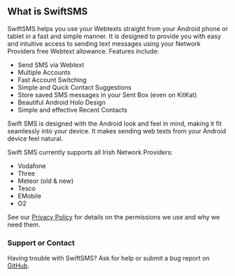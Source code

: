 ## What is SwiftSMS

SwiftSMS helps you use your Webtexts straight from your Android phone or tablet in a fast and simple manner.
It is designed to provide you with easy and intuitive access to sending text messages using your Network Providers free Webtext allowance.
Features include:
 * Send SMS via Webtext
 * Multiple Accounts
 * Fast Account Switching
 * Simple and Quick Contact Suggestions
 * Store saved SMS messages in your Sent Box (even on KitKat)
 * Beautiful Android Holo Design
 * Simple and effective Recent Contacts
	
Swift SMS is designed with the Android look and feel in mind, making it fit seamlessly into your device. It makes sending web texts from your Android device feel natural.

Swift SMS currently supports all Irish Network Providers:
 * Vodafone
 * Three
 * Meteor (old & new)
 * Tesco
 * EMobile
 * O2

See our [Privacy Policy](/privacy.md) for details on the permissions we use and why we need them.

### Support or Contact

Having trouble with SwiftSMS?  Ask for help or submit a bug report on [GitHub](https://github.com/SwiftSMS/Android/issues/).
